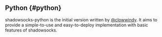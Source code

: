 ## Python {#python}

shadowsocks-python is the initial version written by [@clowwindy](https://github.com/clowwindy). It aims to provide a simple-to-use and easy-to-deploy implementation with basic features of shadowsocks.